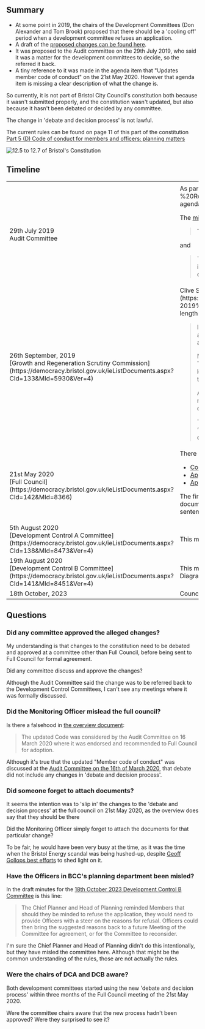 

## Summary

* At some point in 2019, the chairs of the Development Committees (Don Alexander and Tom Brook) proposed that there should be a 'cooling off' period when a development committee refuses an application.
* A draft of the [proposed changes can be found here](https://democracy.bristol.gov.uk/documents/s34769/13%20-%20Appendix%202%202.pdf).
* It was proposed to the Audit committee on the 29th July 2019, who said it was a matter for the development committees to decide, so the referred it back.
* A tiny reference to it was made in the agenda item that "Updates member code of conduct" on the 21st May 2020. However that agenda item is missing a clear description of what the change is.

So currently, it is not part of Bristol City Council's constitution both because it wasn't submitted properly, and the constitution wasn't updated, but also because it hasn't been debated or decided by any committee.

The change in 'debate and decision process' is not lawful.

The current rules can be found on page 11 of this part of the constitution [Part 5 (D) Code of conduct for members and officers: planning matters ](https://www.bristol.gov.uk/files/documents/3364-part-5-d-code-of-conduct-for-members-and-officers-planning-matters/file)

<img src="/images/development_committee/current_process.png" alt="12.5 to 12.7 of Bristol's Constitution"/>

## Timeline

<table>

<tr>
  <td>
  </td>
  <td>
  </td>
  <td>
  </td>
</tr>

<tr>
  <td>
    29th July 2019 <br/>Audit Committee
  </td>
  <td>
     As part of the [Updating the Constitution](https://democracy.bristol.gov.uk/documents/s34767/13%20-%20Report%20to%20Audit%20re%20plan%20and%20timetable%20for%20changes%20to%20constitution%20v1.3.pdf) agenda item, there is a suggestion for a "Cooling off period for the determination of planning decisions"

The [minutes of this meeting](https://democracy.bristol.gov.uk/documents/s41802/29.7.19.pdf) say that:

> The Committee agreed that it was not the best forum to comment on the proposal.

and 

> That the proposal from the Chairs of the Development Control Committees to amend the Committee Procedure Rules to include a ‘cooling off period’ where the Committee was minded to decide a matter otherwise than in accordance with officer recommendations be referred to Development Control Committee members for consideration.

  </td>
  <td>a.k.a. no decision was made about the proposed 'cooling off' period.</td>
</tr>



<tr>
  <td>
26th September, 2019<br/>[Growth and Regeneration Scrutiny Commission](https://democracy.bristol.gov.uk/ieListDocuments.aspx?CId=133&MId=5930&Ver=4)
  </td>
  <td>
Clive Stevens made a [public forum statement](https://democracy.bristol.gov.uk/documents/b31766/Public%20Forum%2026%20Sept%2019%2026th-Sep-2019%2018.00%20Growth%20and%20Regeneration%20Scrutiny%20Commission.pdf?T=9) which I'm going to quote at length as it accurately describes the problem:

> I was horrified to see on page 31 that a key measure of success of this administration is the percentage of major applications approved. [(See DGR313a).](https://democracy.bristol.gov.uk/documents/s41563/Performance%20Report%20Quarter%201.pdf)
> Major applications are generally approved by Development Committees which are supposed to be independent decisions taken by Councillors based off independent Officer advice.
> 
> My horror comes from the possibility that this measure is putting Planning Officers in a conflict of interest situation. They are supposed to be assessing whether a development meets planning policy but in the back of their mind they know one of the department’s measures of success and possibly even their own personal objective is influencing them to favour approval over and above the principle of sustainable development.
>
> And what if, for example, a Committee refuses an application and it is taken to appeal by the developer. If officers are measured on approval percentage then how much effort will they put into documents that support the Committee’s decision to refuse. That has to meet the test of potential bias and open the Council up to judicial review
> 
> There are huge amounts of money to be made by YTL, L&G and lots of other developers with so much to gain from “subtle” changes to policy. Indeed some in Bristol would be justified in wondering whether both land and now democracy seems to be being sold off to the highest bidder.
  </td>
  <td>
  </td>
</tr>


<tr>
  <td>21st May 2020<br/>[Full Council](https://democracy.bristol.gov.uk/ieListDocuments.aspx?CId=142&MId=8366)
  </td>
  <td>
There are three documents for this item:

* [Constitution Update: Members Code of Conduct for Development Control Committees](https://democracy.bristol.gov.uk/documents/s49008/1_Members%20CoC%20for%20DC%20Committees%2013%20FC%20AGM%20report.pdf)
* [Appendix 1 Part 5(d) Code of conduct for members and officers - planning matters](https://democracy.bristol.gov.uk/documents/s49009/2_App%201%20Part%205d%20Code%20of%20conduct%20for%20members%20and%20officers%20-%20planning%20matters.pdf)
* [Appendix 2 - Good practice protocol for planning](https://democracy.bristol.gov.uk/documents/s49010/3_App2%20-%20DC%20CoC.pdf)

The first document is the overview. It is meant to tell Councillors what the agenda item is about. The vast majority of the document talks about "Member Code of Conduct ", however right at the bottom of the second page, there is a single sentence that refers to "The addition of a new appendix 2 detailing the debate and decision process."
  </td>

  <td>
  </td>
</tr>


<tr>
  <td>
    5th August 2020<br/>
    [Development Control A Committee](https://democracy.bristol.gov.uk/ieListDocuments.aspx?CId=138&MId=8473&Ver=4)
  </td>
  <td>
     This meeting chaired by Councillor Donald Alexander uses the new 'Planning Committee Diagram v0.6' for the first time.
  </td>
  <td>
  </td>
</tr>

<tr>
  <td>
    19th August 2020<br/>
    [Development Control B Committee](https://democracy.bristol.gov.uk/ieListDocuments.aspx?CId=141&MId=8451&Ver=4)
  </td>
  <td>
    This meeting, chaired by Councillor Tom Brook with vice-chair Councillor Richard Eddy, uses the new 'Planning Committee Diagram v0.6' for the first time.
  </td>
  <td>
  </td>
</tr>

<tr>
  <td>
    18th October, 2023
  </td>
  <td>
    Councillor Poultney pushes back <a href="https://www.youtube.com/watch?v=4fKW8rcI08c&ab_channel=Danack">on the "refusal needs deferral"</a> suggestion from an Officer.
  </td>
  <td>
  </td>
</tr>
</table>


## Questions

### Did any committee approved the alleged changes?

My understanding is that changes to the constitution need to be debated and approved at a committee other than Full Council, before being sent to Full Council for formal agreement.

Did any committee discuss and approve the changes?

Although the Audit Committee said the change was to be referred back to the Development Control Committees, I can't see any meetings where it was formally discussed.

### Did the Monitoring Officer mislead the full council?

Is there a falsehood in [the overview document](https://democracy.bristol.gov.uk/documents/s49008/1_Members%20CoC%20for%20DC%20Committees%2013%20FC%20AGM%20report.pdf):

> The updated Code was considered by the Audit Committee on 16 March 2020 where it was endorsed and recommended to Full Council for adoption.

Although it's true that the updated "Member code of conduct" was discussed at the [Audit Committee on the 16th of March 2020](https://democracy.bristol.gov.uk/ieListDocuments.aspx?CId=134&MId=5915&Ver=4), that debate did not include any changes in 'debate and decision process'.

### Did someone forget to attach documents?

It seems the intention was to 'slip in' the changes to the 'debate and decision process' at the full council on 21st May 2020, as the overview does say that they should be there

Did the Monitoring Officer simply forget to attach the documents for that particular change?

To be fair, he would have been very busy at the time, as it was the time when the Bristol Energy scandal was being hushed-up, despite [Geoff Gollops best efforts](https://democracy.bristol.gov.uk/documents/s49408/CS03%20-%20Councillor%20Geoff%20Gollop_Redacted.pdf) to shed light on it.

### Have the Officers in BCC's planning department been misled?

In the draft minutes for the [18th October 2023 Development Control B Committee](https://democracy.bristol.gov.uk/documents/s90064/DCB%20Minutes%2018th%20October%202023%20v2%20AH%20Edit.pdf) is this line:

> The Chief Planner and Head of Planning reminded Members that should they be minded to refuse the application, they would need to provide Officers with a steer on the reasons for refusal. Officers could then bring the suggested reasons back to a future Meeting of the Committee for agreement, or for the Committee to reconsider.

I'm sure the Chief Planner and Head of Planning didn't do this intentionally, but they have misled the committee here. Although that might be the common understanding of the rules, those are not actually the rules.

### Were the chairs of DCA and DCB aware?

Both development committees started using the new 'debate and decision process' within three months of the Full Council meeting of the 21st May 2020.

Were the committee chairs aware that the new process hadn't been approved? Were they surprised to see it?